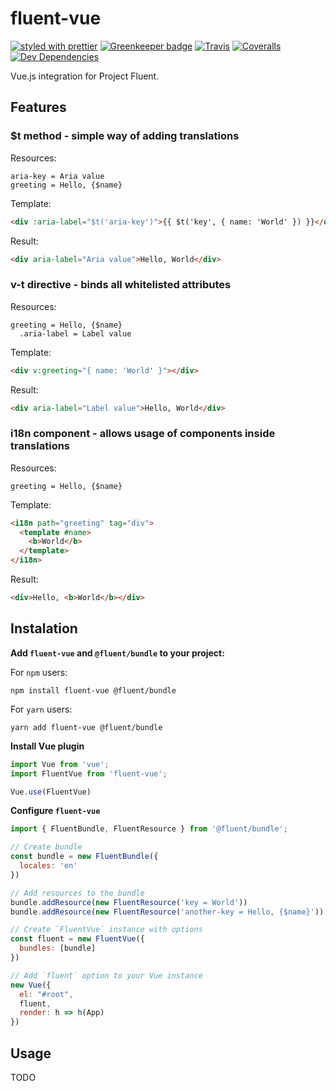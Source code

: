 # fluent-vue

[![styled with prettier](https://img.shields.io/badge/styled_with-prettier-ff69b4.svg)](https://github.com/prettier/prettier)
[![Greenkeeper badge](https://badges.greenkeeper.io/Demivan/fluent-vue.svg)](https://greenkeeper.io/)
[![Travis](https://img.shields.io/travis/Demivan/fluent-vue.svg)](https://travis-ci.org/Demivan/fluent-vue)
[![Coveralls](https://img.shields.io/coveralls/Demivan/fluent-vue.svg)](https://coveralls.io/github/Demivan/fluent-vue)
[![Dev Dependencies](https://david-dm.org/Demivan/fluent-vue/dev-status.svg)](https://david-dm.org/Demivan/fluent-vue?type=dev)

Vue.js integration for Project Fluent.

## Features

### **$t method** - simple way of adding translations

Resources:
```ftl
aria-key = Aria value
greeting = Hello, {$name}
```

Template:
```html
<div :aria-label="$t('aria-key')">{{ $t('key', { name: 'World' }) }}</div>
```

Result:
```html
<div aria-label="Aria value">Hello, ⁨World⁩</div>
```

### **v-t directive** - binds all whitelisted attributes

Resources:
```ftl
greeting = Hello, {$name}
  .aria-label = Label value
```

Template:
```html
<div v:greeting="{ name: 'World' }"></div>
```

Result:
```html
<div aria-label="Label value">Hello, ⁨World⁩</div>
```

### **i18n component** - allows usage of components inside translations

Resources:
```ftl
greeting = Hello, {$name}
```

Template:
```html
<i18n path="greeting" tag="div">
  <template #name>
    <b>World</b>
  </template>
</i18n>
```

Result:
```html
<div>Hello, ⁨<b>World</b>⁩</div>
```

## Instalation

**Add `fluent-vue` and `@fluent/bundle` to your project:**

For `npm` users:
```
npm install fluent-vue @fluent/bundle
```

For `yarn` users:
```
yarn add fluent-vue @fluent/bundle
```

**Install Vue plugin**

```js
import Vue from 'vue';
import FluentVue from 'fluent-vue';

Vue.use(FluentVue)
```

**Configure `fluent-vue`**
```js
import { FluentBundle, FluentResource } from '@fluent/bundle';

// Create bundle
const bundle = new FluentBundle({
  locales: 'en'
})

// Add resources to the bundle 
bundle.addResource(new FluentResource('key = World'))
bundle.addResource(new FluentResource('another-key = Hello, {$name}'))

// Create `FluentVue` instance with options
const fluent = new FluentVue({
  bundles: [bundle]
})

// Add `fluent` option to your Vue instance
new Vue({
  el: "#root",
  fluent,
  render: h => h(App)
})
```

## Usage

TODO
